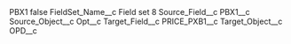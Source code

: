 <?xml version="1.0" encoding="UTF-8"?>
<CustomMetadata xmlns="http://soap.sforce.com/2006/04/metadata" xmlns:xsi="http://www.w3.org/2001/XMLSchema-instance" xmlns:xsd="http://www.w3.org/2001/XMLSchema">
    <label>PBX1</label>
    <protected>false</protected>
    <values>
        <field>FieldSet_Name__c</field>
        <value xsi:type="xsd:string">Field set 8</value>
    </values>
    <values>
        <field>Source_Field__c</field>
        <value xsi:type="xsd:string">PBX1__c</value>
    </values>
    <values>
        <field>Source_Object__c</field>
        <value xsi:type="xsd:string">Opt__c</value>
    </values>
    <values>
        <field>Target_Field__c</field>
        <value xsi:type="xsd:string">PRICE_PXB1__c</value>
    </values>
    <values>
        <field>Target_Object__c</field>
        <value xsi:type="xsd:string">OPD__c</value>
    </values>
</CustomMetadata>
